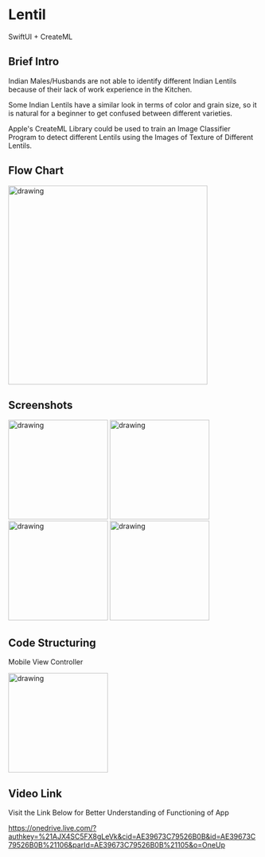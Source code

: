 # Lentil

SwiftUI + CreateML

## Brief Intro

Indian Males/Husbands are not able to identify different Indian Lentils because of their lack
of work experience in the Kitchen.

Some Indian Lentils have a similar look in terms of color and grain size, so it is natural for a
beginner to get confused between different varieties.

Apple's CreateML Library could be used to train an Image Classifier Program to detect
different Lentils using the Images of Texture of Different Lentils.

## Flow Chart
<img src="https://eus-www.sway-cdn.com/s/RCkDCFYuRbiQPydE/images/5-IvbZpAlJOwm8?quality=576&allowAnimation=true" alt="drawing" width="400"/>

## Screenshots

<img src="https://eus-www.sway-cdn.com/s/RCkDCFYuRbiQPydE/images/GXYiZIjxpgYrNW?quality=1218&allowAnimation=true" alt="drawing" width="200"/> <img src="https://eus-www.sway-cdn.com/s/RCkDCFYuRbiQPydE/images/U7bKY35_txCx7B?quality=1218&allowAnimation=true" alt="drawing" width="200"/> <img src="https://eus-www.sway-cdn.com/s/RCkDCFYuRbiQPydE/images/Bi6FweNbbhJehD?quality=1218&allowAnimation=true" alt="drawing" width="200"/> <img src="https://eus-www.sway-cdn.com/s/RCkDCFYuRbiQPydE/images/0SWkBqP36IUV3t?quality=1218&allowAnimation=true" alt="drawing" width="200"/>

## Code Structuring

Mobile View Controller

<img src="https://eus-www.sway-cdn.com/s/RCkDCFYuRbiQPydE/images/ON6v5Zn5DHpgEH?quality=424&allowAnimation=true" alt="drawing" width="200"/> 

## Video Link

Visit the Link Below for Better Understanding of Functioning of App

https://onedrive.live.com/?authkey=%21AJX4SC5FX8gLeVk&cid=AE39673C79526B0B&id=AE39673C79526B0B%21106&parId=AE39673C79526B0B%21105&o=OneUp

